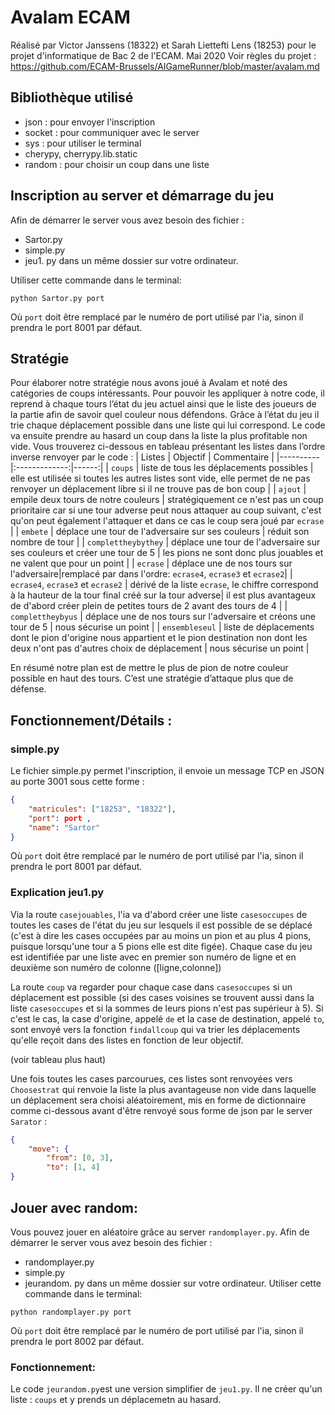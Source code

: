 # Avalam ECAM
Réalisé par Victor Janssens (18322) et Sarah Liettefti Lens (18253) pour le projet d'informatique de Bac 2 de l'ECAM.
Mai 2020
Voir règles du projet : https://github.com/ECAM-Brussels/AIGameRunner/blob/master/avalam.md
## Bibliothèque utilisé
- json : pour envoyer l'inscription
- socket : pour communiquer avec le server
- sys : pour utiliser le terminal
- cherypy, cherrypy.lib.static
- random : pour choisir un coup dans une liste

## Inscription au server et démarrage du jeu
Afin de démarrer le server vous avez besoin des fichier :
- Sartor.py
- simple.py
- jeu1. py
dans un même dossier sur votre ordinateur.

Utiliser cette commande dans le terminal:
```
python Sartor.py port
```
Où `port` doit être remplacé par le numéro de port utilisé par l'ia, sinon il prendra le port 8001 par défaut. 

## Stratégie

Pour élaborer notre stratégie nous avons joué à Avalam et noté des catégories de coups intéressants. Pour pouvoir les appliquer à notre code, il reprend à chaque tours l’état du jeu actuel ainsi que le liste des joueurs de la partie afin de savoir quel couleur nous défendons. Grâce à l’état du jeu il trie chaque déplacement possible dans une liste qui lui correspond. Le code va ensuite prendre au hasard un coup dans la liste la plus profitable non vide. Vous trouverez ci-dessous en tableau présentant les listes dans l’ordre inverse renvoyer par le code :
| Listes | Objectif | Commentaire |
|----------|:-------------:|------:|
| `coups` | liste de tous les déplacements possibles | elle est utilisée si toutes les autres listes sont vide, elle permet de ne pas renvoyer un déplacement libre si il ne trouve pas de bon coup |
| `ajout` | empile deux tours de notre couleurs | stratégiquement ce n'est pas un coup prioritaire car si une tour adverse peut nous attaquer au coup suivant, c'est qu'on peut également l'attaquer et dans ce cas le coup sera joué par `ecrase` |
| `embete` | déplace une tour de l'adversaire sur ses couleurs | réduit son nombre de tour |
| `complettheybythey` | déplace une tour de l'adversaire sur ses couleurs et créer une tour de 5 | les pions ne sont donc plus jouables et ne valent que pour un point |
| `ecrase` | déplace une de nos tours sur l'adversaire|remplacé par dans l'ordre: `ecrase4`, `ecrase3` et `ecrase2`|
| `ecrase4`, `ecrase3` et `ecrase2` | dérivé de la liste `ecrase`, le chiffre correspond à la hauteur de la tour final créé sur la tour adverse| il est plus avantageux de d'abord créer plein de petites tours de 2 avant des tours de 4 |
| `complettheybyus` | déplace une de nos tours sur l'adversaire et créons une tour de 5 | nous sécurise un point |
| `ensembleseul` | liste de déplacements dont le pion d'origine nous appartient et le pion destination non dont les deux n'ont pas d'autres choix de déplacement | nous sécurise un point |

En résumé notre plan est de mettre le plus de pion de notre couleur possible en haut des tours. C’est une stratégie d’attaque plus que de défense. 


## Fonctionnement/Détails : 
### simple.py
Le fichier simple.py permet l'inscription, il envoie un message TCP en JSON au porte 3001 sous cette forme :

```json
{
	"matricules": ["18253", "18322"],
	"port": port ,
	"name": "Sartor"
}
```
Où `port` doit être remplacé par le numéro de port utilisé par l'ia, sinon il prendra le port 8001 par défaut. 

### Explication jeu1.py

Via la route `casejouables`, l'ia va d'abord créer une liste `casesoccupes` de toutes les cases de l'état du jeu sur lesquels il est possible de se déplacé (c'est à dire les cases occupées par au moins un pion et au plus 4 pions, puisque lorsqu'une tour a 5 pions elle est dite figée). Chaque case du jeu est identifiée par une liste avec en premier son numéro de ligne et en deuxième son numéro de colonne ([ligne,colonne])

La route `coup` va regarder pour chaque case dans `casesoccupes` si un déplacement est possible (si des cases voisines se trouvent aussi dans la liste `casesoccupes` et si la sommes de leurs pions n'est pas supérieur à 5). Si c'est le cas, la case d'origine, appelé `de` et la case de destination, appelé `to`, sont envoyé vers la fonction `findallcoup` qui va trier les déplacements qu'elle reçoit dans des listes en fonction de leur objectif.

(voir tableau plus haut)

Une fois toutes les cases parcourues, ces listes sont renvoyées  vers `Choosestrat` qui renvoie la liste la plus avantageuse non vide dans laquelle un déplacement sera choisi aléatoirement, mis en forme de dictionnaire comme ci-dessous avant d'être renvoyé sous forme de json par le server `Sarator` : 

```json
{
	"move": {
		"from": [0, 3],
		"to": [1, 4]
}
```

## Jouer avec random:
Vous pouvez jouer en aléatoire grâce au server `randomplayer.py`. 
Afin de démarrer le server vous avez besoin des fichier :
- randomplayer.py
- simple.py
- jeurandom. py
dans un même dossier sur votre ordinateur.
Utiliser cette commande dans le terminal:
```
python randomplayer.py port
```
Où `port` doit être remplacé par le numéro de port utilisé par l'ia, sinon il prendra le port 8002 par défaut. 

### Fonctionnement:
Le code `jeurandom.py`est une version simplifier de `jeu1.py`. Il ne créer qu'un liste : `coups` et y prends un déplacemetn au hasard.
